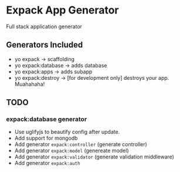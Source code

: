 # Expack App Generator

Full stack application generator 

## Generators Included

- yo expack -> scaffolding
- yo expack:database -> adds database
- yo expack:apps -> adds subapp
- yo expack:destroy -> [for development only] destroys your app. Muahahaha! 

## TODO

### expack:database generator

- Use uglifyjs to beautify config after update.
- Add support for mongodb
- Add generator `expack:controller` (generate controller)
- Add generator `expack:model` (genereate model)
- Add generator `expack:validator` (generate validation middleware)
- Add generator `expack:auth`
